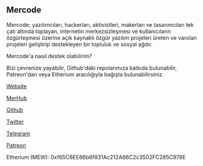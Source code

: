 ## <a name="mercode"></a> Mercode

Mercode; yazılımcıları, hackerları, aktivistleri, makerları ve tasarımcıları tek çatı altında toplayan, internetin merkezsizleşmesi ve kullanıcıların özgürleşmesi üzerine açık kaynaklı özgür yazılım projeleri üreten ve varolan projeleri geliştirip destekleyen bir topluluk ve sosyal ağdır.

Mercode'a nasıl destek olabilirim?

Bizi çevrenize yayabilir, Github'daki repolarımıza katkıda bulunabilir, Patreon'dan veya Etherium aracılığıyla bağışta bulunabilirsiniz.

[Website](https://mercode.org/)

[MerHub](https://hub.mercode.org/)

[Github](https://github.com/mercode-org)

[Twitter](https://twitter.com/mercodeorg)

[Telegram](https://t.me/mercode)

[Patreon](https://www.patreon.com/mercode)

Etherium (MEW): 0xf65C6EE66b6f831Ac212A86C2c3502FC285C978E
